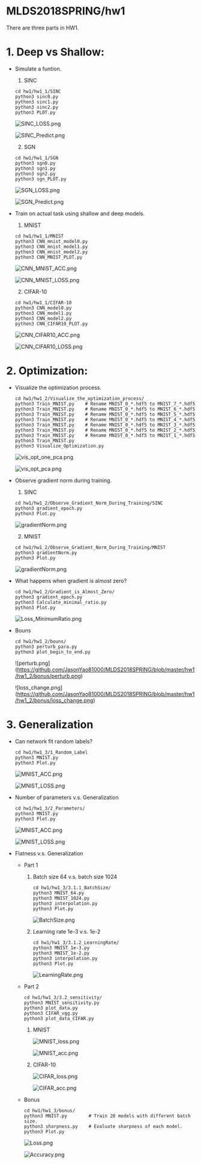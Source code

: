 # MLDS2018SPRING/hw1
There are three parts in HW1.
# 1. Deep vs Shallow:
* Simulate a funtion.
    1. SINC
    ```
    cd hw1/hw1_1/SINC
    python3 sinc0.py
    python3 sinc1.py
    python3 sinc2.py
    python3 PLOT.py
    ```
    ![SINC_LOSS.png](https://github.com/JasonYao81000/MLDS2018SPRING/blob/master/hw1/hw1_1/SINC/SINC_LOSS.png)
    
    ![SINC_Predict.png](https://github.com/JasonYao81000/MLDS2018SPRING/blob/master/hw1/hw1_1/SINC/SINC_Predict.png)
    
    2. SGN
    ```
    cd hw1/hw1_1/SGN
    python3 sgn0.py
    python3 sgn1.py
    python3 sgn2.py
    python3 sgn_PLOT.py
    ```
    ![SGN_LOSS.png](https://github.com/JasonYao81000/MLDS2018SPRING/blob/master/hw1/hw1_1/SGN/SGN_LOSS.png)
    
    ![SGN_Predict.png](https://github.com/JasonYao81000/MLDS2018SPRING/blob/master/hw1/hw1_1/SGN/SGN_Predict.png)
    
* Train on actual task using shallow and deep models.
    1. MNIST
    ```
    cd hw1/hw1_1/MNIST
    python3 CNN_mnist_model0.py
    python3 CNN_mnist_model1.py
    python3 CNN_mnist_model2.py
    python3 CNN_MNIST_PLOT.py
    ```
    ![CNN_MNIST_ACC.png](https://github.com/JasonYao81000/MLDS2018SPRING/blob/master/hw1/hw1_1/MNIST/CNN_MNIST_ACC.png)
    
    ![CNN_MNIST_LOSS.png](https://github.com/JasonYao81000/MLDS2018SPRING/blob/master/hw1/hw1_1/MNIST/CNN_MNIST_LOSS.png)
    
    2. CIFAR-10
    ```
    cd hw1/hw1_1/CIFAR-10
    python3 CNN_model0.py
    python3 CNN_model1.py
    python3 CNN_model2.py
    python3 CNN_CIFAR10_PLOT.py
    ```
    ![CNN_CIFAR10_ACC.png](https://github.com/JasonYao81000/MLDS2018SPRING/blob/master/hw1/hw1_1/CIFAR-10/CNN_CIFAR10_ACC.png)
    
    ![CNN_CIFAR10_LOSS.png](https://github.com/JasonYao81000/MLDS2018SPRING/blob/master/hw1/hw1_1/CIFAR-10/CNN_CIFAR10_LOSS.png)
    
# 2. Optimization:
* Visualize the optimization process.
    ```
    cd hw1/hw1_2/Visualize_the_optimization_process/
    python3 Train_MNIST.py    # Rename MNIST_0_*.hdf5 to MNIST_7_*.hdf5
    python3 Train_MNIST.py    # Rename MNIST_0_*.hdf5 to MNIST_6_*.hdf5
    python3 Train_MNIST.py    # Rename MNIST_0_*.hdf5 to MNIST_5_*.hdf5
    python3 Train_MNIST.py    # Rename MNIST_0_*.hdf5 to MNIST_4_*.hdf5
    python3 Train_MNIST.py    # Rename MNIST_0_*.hdf5 to MNIST_3_*.hdf5
    python3 Train_MNIST.py    # Rename MNIST_0_*.hdf5 to MNIST_2_*.hdf5
    python3 Train_MNIST.py    # Rename MNIST_0_*.hdf5 to MNIST_1_*.hdf5
    python3 Train_MNIST.py
    python3 Visualize_Optimization.py
    ```
    ![vis_opt_one_pca.png](https://github.com/JasonYao81000/MLDS2018SPRING/blob/master/hw1/hw1_2/Visualize_the_optimization_process/picture/vis_opt_one_pca.png)
    
    ![vis_opt_pca.png](https://github.com/JasonYao81000/MLDS2018SPRING/blob/master/hw1/hw1_2/Visualize_the_optimization_process/picture/vis_opt_pca.png)
    
* Observe gradient norm during training.
    1. SINC
    ```
    cd hw1/hw1_2/Observe_Gradient_Norm_During_Training/SINC
    python3 gradient_epoch.py
    python3 Plot.py
    ```
    ![gradientNorm.png](https://github.com/JasonYao81000/MLDS2018SPRING/blob/master/hw1/hw1_2/Observe_Gradient_Norm_During_Training/SINC/gradientNorm.png)
    
    2. MNIST
    ```
    cd hw1/hw1_2/Observe_Gradient_Norm_During_Training/MNIST
    python3 gradientNorm.py
    python3 Plot.py
    ```
    ![gradientNorm.png](https://github.com/JasonYao81000/MLDS2018SPRING/blob/master/hw1/hw1_2/Observe_Gradient_Norm_During_Training/MNIST/gradientNorm.png)
    
* What happens when gradient is almost zero?
    ```
    cd hw1/hw1_2/Gradient_is_Almost_Zero/
    python3 gradient_epoch.py
    python3 Calculate_minimal_ratio.py
    python3 Plot.py
    ```
    ![Loss_MinimumRatio.png](https://github.com/JasonYao81000/MLDS2018SPRING/blob/master/hw1/hw1_2/Gradient_is_Almost_Zero/Loss_MinimumRatio.png)
    
* Bouns
    ~~~
    cd hw1/hw1_2/bouns/
    python3 perturb_para.py
    python3 plot_begin_to_end.py
    ~~~
    ![perturb.png]
(https://github.com/JasonYao81000/MLDS2018SPRING/blob/master/hw1/hw1_2/bonus/perturb.png)

   ![loss_change.png]
(https://github.com/JasonYao81000/MLDS2018SPRING/blob/master/hw1/hw1_2/bonus/loss_change.png)
    
# 3. Generalization
* Can network fit random labels?
    ```
    cd hw1/hw1_3/1_Random_Label
    python3 MNIST.py
    python3 Plot.py
    ```
    ![MNIST_ACC.png](https://github.com/JasonYao81000/MLDS2018SPRING/blob/master/hw1/hw1_3/1_Random_Label/MNIST_ACC.png)
    
    ![MNIST_LOSS.png](https://github.com/JasonYao81000/MLDS2018SPRING/blob/master/hw1/hw1_3/1_Random_Label/MNIST_LOSS.png)
    
* Number of parameters v.s. Generalization
    ```
    cd hw1/hw1_3/2_Parameters/
    python3 MNIST.py
    python3 Plot.py
    ```
    ![MNIST_ACC.png](https://github.com/JasonYao81000/MLDS2018SPRING/blob/master/hw1/hw1_3/2_Parameters/MNIST_ACC.png)
    
    ![MNIST_LOSS.png](https://github.com/JasonYao81000/MLDS2018SPRING/blob/master/hw1/hw1_3/2_Parameters/MNIST_LOSS.png)
    
* Flatness v.s. Generalization
    * Part 1
        1. Batch size 64 v.s. batch size 1024
            ```
            cd hw1/hw1_3/3.1.1_BatchSize/
            python3 MNIST_64.py
            python3 MNIST_1024.py
            python3 interpolation.py
            python3 Plot.py
            ```
            ![BatchSize.png](https://github.com/JasonYao81000/MLDS2018SPRING/blob/master/hw1/hw1_3/3.1.1_BatchSize/BatchSize.png)
            
        2. Learning rate 1e-3 v.s. 1e-2
            ```
            cd hw1/hw1_3/3.1.2_LearningRate/
            python3 MNIST_1e-3.py
            python3 MNIST_1e-2.py
            python3 interpolation.py
            python3 Plot.py
            ```
            ![LearningRate.png](https://github.com/JasonYao81000/MLDS2018SPRING/blob/master/hw1/hw1_3/3.1.2_LearningRate/LearningRate.png)
            
    * Part 2
        ```
        cd hw1/hw1_3/3.2_sensitivity/
        python3 MNIST_sensitivity.py
        python3 plot_data.py
        python3 CIFAR_vgg.py
        python3 plot_data_CIFAR.py
        ```
        1. MNIST

            ![MNIST_loss.png](https://github.com/JasonYao81000/MLDS2018SPRING/blob/master/hw1/hw1_3/3.2_sensitivity/picture/MNIST_loss.png)

            ![MNIST_acc.png](https://github.com/JasonYao81000/MLDS2018SPRING/blob/master/hw1/hw1_3/3.2_sensitivity/picture/MNIST_acc.png)
        
        2. CIFAR-10

            ![CIFAR_loss.png](https://github.com/JasonYao81000/MLDS2018SPRING/blob/master/hw1/hw1_3/3.2_sensitivity/picture/CIFAR_loss.png)

            ![CIFAR_acc.png](https://github.com/JasonYao81000/MLDS2018SPRING/blob/master/hw1/hw1_3/3.2_sensitivity/picture/CIFAR_acc.png)
    
    * Bonus
        ```
        cd hw1/hw1_3/bonus/
        python3 MNIST.py        # Train 20 models with different batch size.
        python3 sharpness.py    # Evaluate sharpness of each model.
        python3 Plot.py
        ```
        
        ![Loss.png](https://github.com/JasonYao81000/MLDS2018SPRING/blob/master/hw1/hw1_3/bonus/Loss.png)
        
        ![Accuracy.png](https://github.com/JasonYao81000/MLDS2018SPRING/blob/master/hw1/hw1_3/bonus/Accuracy.png)
        
